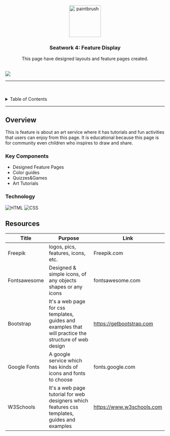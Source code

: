 <a name="readme-top">

<br/>

<br />
<div align="center">
  <a href="https://github.com/Bea3Ines/">
  <a href="https://github.com/Bea3Ines/WD-Seatwork_4.git">
  <a href="./assets/img/brush_10836013.png">
  <!-- TODO: If you want to add logo or banner you can add it here -->
    <img scr="assets/img/brush_10836013.png" alt="paintbrush" width=100px>
  </a>
<!-- TODO: Change Title to the name of the title of your Project -->
  <h3 align="center">Seatwork 4: Feature Display</h3>
</div>
<!-- TODO: Make a short description -->
<div align="center">
  This page have designed layouts and feature pages created.
</div>

<br />

<!-- TODO: Change the zyx-0314 into your github username  -->
<!-- TODO: Change the WD-Template-Project into the same name of your folder -->
![](https://visit-counter.vercel.app/counter.png?page=Bea3Ines/WD-Seatwork_4)

---

<br />
<br />

<!-- TODO: If you want to add more layers for your readme -->
<details>
  <summary>Table of Contents</summary>
  <ol>
    <li>
      <a href="#overview">Overview</a>
      <ol>
        <li>
          <a href="#key-components">Key Components</a>
        </li>
        <li>
          <a href="#technology">Technology</a>
        </li>
      </ol>
    </li>
    <!--<li>
      <a href="#rule,-practices-and-principles">Rules, Practices and Principles</a>
    </li>
    <li>
      <a href="#resources">Resources</a>
    </li>-->
  </ol>
</details>

---

## Overview

This is feature is about an art service where it has tutorials and fun activities that users can enjoy from this page. 
It is educational because this page is for community even children who inspires to draw and share.
<!-- TODO: To be changed -->
<!-- The following are just sample -->
<!--Description of the project in details.-->

<!--Guiding Question:
- What is the project?
- Whats the purpose?
- What are key components?
- What technology used and how it is used?-->

### Key Components
<!-- TODO: List of Key Components -->
<!-- The following are just sample -->
- Designed Feature Pages
- Color guides
- Quizzes&Games
- Art Tutorials


### Technology
<!-- TODO: List of Technology Used -->
![HTML](https://img.shields.io/badge/HTML-E34F26?style=for-the-badge&logo=html5&logoColor=white)
![CSS](https://img.shields.io/badge/CSS-1572B6?style=for-the-badge&logo=css3&logoColor=white)
<!--[JavaScript](https://img.shields.io/badge/JavaScript-F7DF1E?style=for-the-badge&logo=javascript&logoColor=white)-->

<!--## Rules, Practices and Principles
1. Always use `WD-` in the front of the Title of the Project for the Subject followed by your custom naming.
2. Do not rename any .html files; always use `index.html` as the filename.
3. Place Files in their respective folders.
4. All file naming are in camel case.
   - Camel case is naming format where there is no white space in separation of each words, the first word is in all lower case while the succeding words first letter are in upper followed by lower cased letters.
   - ex.: buttonAnimatedStyle.css
5. Use only `External CSS`.
6. Renaming of Pages folder names are a must, and relates to what it is doing or data it holding.
7. File Structure to follow below.

```
WD-ProjectName
└─ assets
|   └─ css
|   |   └─ style.css
|   └─ img
|   |   └─ fileWith.jpeg/.jpg/.webp/.png
|   └─ js
|       └─ script.js
└─ pages
|  └─ pageName
|     └─ assets
|     |  └─ css
|     |  |  └─ style.css
|     |  └─ img
|     |  |  └─ fileWith.jpeg/.jpg/.webp/.png
|     |  └─ js
|     |     └─ script.js
|     └─ index.html
└─ index.html
└─ readme.md
```-->

## Resources

<!-- TODO: Add References -->
| Title | Purpose | Link |
|-|-|-|
| Freepik | logos, pics, features, icons, etc. | Freepik.com |
| Fontsawesome | Designed & simple icons, of any objects shapes or any icons | fontsawesome.com |
| Bootstrap | It's a web page for css templates, guides and examples that will practice the structure of web design | https://getbootstrap.com |
| Google Fonts | A google service which has kinds of icons and fonts to choose | fonts.google.com |
| W3Schools | It's a web page tutorial for web designers which features css templates, guides and examples | https://www.w3schools.com |


